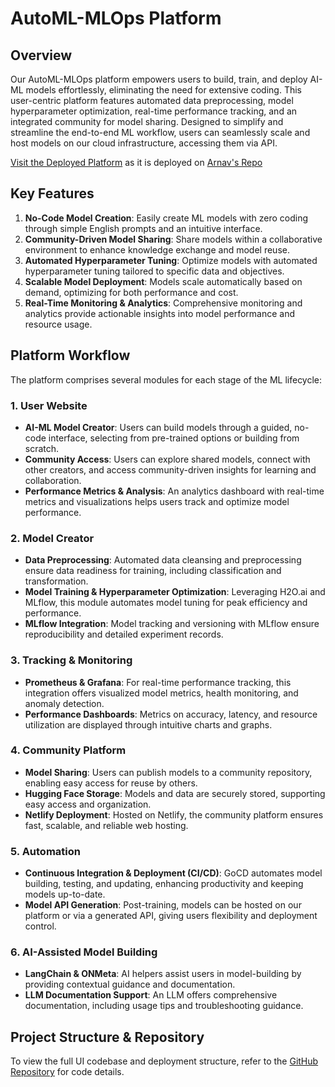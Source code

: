 # AutoML-MLOps Platform

## Overview

Our AutoML-MLOps platform empowers users to build, train, and deploy AI-ML models effortlessly, eliminating the need for extensive coding. This user-centric platform features automated data preprocessing, model hyperparameter optimization, real-time performance tracking, and an integrated community for model sharing. Designed to simplify and streamline the end-to-end ML workflow, users can seamlessly scale and host models on our cloud infrastructure, accessing them via API.

[Visit the Deployed Platform](https://helldriversautoml.netlify.app/) as it is deployed on [Arnav's Repo](https://github.com/ArnavBallinCode/automl-platform-ui)

## Key Features

1. **No-Code Model Creation**: Easily create ML models with zero coding through simple English prompts and an intuitive interface.
2. **Community-Driven Model Sharing**: Share models within a collaborative environment to enhance knowledge exchange and model reuse.
3. **Automated Hyperparameter Tuning**: Optimize models with automated hyperparameter tuning tailored to specific data and objectives.
4. **Scalable Model Deployment**: Models scale automatically based on demand, optimizing for both performance and cost.
5. **Real-Time Monitoring & Analytics**: Comprehensive monitoring and analytics provide actionable insights into model performance and resource usage.

## Platform Workflow

The platform comprises several modules for each stage of the ML lifecycle:

### 1. **User Website**
   - **AI-ML Model Creator**: Users can build models through a guided, no-code interface, selecting from pre-trained options or building from scratch.
   - **Community Access**: Users can explore shared models, connect with other creators, and access community-driven insights for learning and collaboration.
   - **Performance Metrics & Analysis**: An analytics dashboard with real-time metrics and visualizations helps users track and optimize model performance.

### 2. **Model Creator**
   - **Data Preprocessing**: Automated data cleansing and preprocessing ensure data readiness for training, including classification and transformation.
   - **Model Training & Hyperparameter Optimization**: Leveraging H2O.ai and MLflow, this module automates model tuning for peak efficiency and performance.
   - **MLflow Integration**: Model tracking and versioning with MLflow ensure reproducibility and detailed experiment records.

### 3. **Tracking & Monitoring**
   - **Prometheus & Grafana**: For real-time performance tracking, this integration offers visualized model metrics, health monitoring, and anomaly detection.
   - **Performance Dashboards**: Metrics on accuracy, latency, and resource utilization are displayed through intuitive charts and graphs.

### 4. **Community Platform**
   - **Model Sharing**: Users can publish models to a community repository, enabling easy access for reuse by others.
   - **Hugging Face Storage**: Models and data are securely stored, supporting easy access and organization.
   - **Netlify Deployment**: Hosted on Netlify, the community platform ensures fast, scalable, and reliable web hosting.

### 5. **Automation**
   - **Continuous Integration & Deployment (CI/CD)**: GoCD automates model building, testing, and updating, enhancing productivity and keeping models up-to-date.
   - **Model API Generation**: Post-training, models can be hosted on our platform or via a generated API, giving users flexibility and deployment control.

### 6. **AI-Assisted Model Building**
   - **LangChain & ONMeta**: AI helpers assist users in model-building by providing contextual guidance and documentation.
   - **LLM Documentation Support**: An LLM offers comprehensive documentation, including usage tips and troubleshooting guidance.

## Project Structure & Repository

To view the full UI codebase and deployment structure, refer to the [GitHub Repository]([https://github.com/ArnavBallinCode/](https://github.com/ArnavBallinCode/automl-platform-ui)) for code details.
